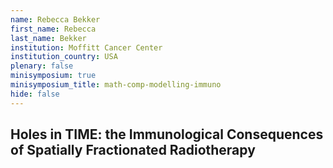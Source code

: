 ```yaml
---
name: Rebecca Bekker
first_name: Rebecca
last_name: Bekker
institution: Moffitt Cancer Center
institution_country: USA
plenary: false
minisymposium: true
minisymposium_title: math-comp-modelling-immuno
hide: false
---
```


## Holes in TIME: the Immunological Consequences of Spatially Fractionated Radiotherapy